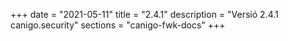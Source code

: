 +++
date        = "2021-05-11"
title       = "2.4.1"
description = "Versió 2.4.1 canigo.security"
sections    = "canigo-fwk-docs"
+++